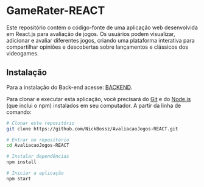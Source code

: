 # GameRater-REACT

Este repositório contém o código-fonte de uma aplicação web desenvolvida em React.js para avaliação de jogos. Os usuários podem visualizar, adicionar e avaliar diferentes jogos, criando uma plataforma interativa para compartilhar opiniões e descobertas sobre lançamentos e clássicos dos videogames.

## Instalação

Para a instalação do Back-end acesse: [BACKEND](https://github.com/NickBossz/GameRater-BACKEND/tree/NodeJSBack).

Para clonar e executar esta aplicação, você precisará do [Git](https://git-scm.com) e do [Node.js](https://nodejs.org/en/) (que inclui o npm) instalados em seu computador.
A partir da linha de comando:

```bash
# Clonar este repositório
git clone https://github.com/NickBossz/AvaliacaoJogos-REACT.git

# Entrar no repositório
cd AvaliacaoJogos-REACT

# Instalar dependências
npm install

# Iniciar a aplicação
npm start
```
